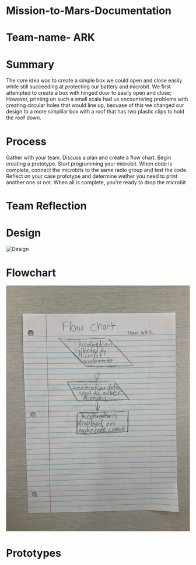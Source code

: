 # Mission-to-Mars-Documentation
# Team-name- ARK


# Summary
The core idea was to create a simple box we could open and close easily while still succeeding at protecting our battery and microbit. We first attempted to create a box with hinged door to easily open and close; However, printing on such a small scale had us encountering problems with creating circular holes that would line up, becuase of this we changed our design to a more simplilar box with a roof that has two plastic clips to hold the roof down.


# Process
Gather with your team. Discuss a plan and create a flow chart. Begin creating a prototype. Start programming your microbit. When code is complete, connect the microbits to the same radio group and test the code. Reflect on your case prototype and determine wether you need to print another one or not. When all is complete, you're ready to drop the microbit



# Team Reflection



# Design
![Design](Design.JPG)

# Flowchart
![Flowchart](Flowchart.JPG)

# Prototypes

